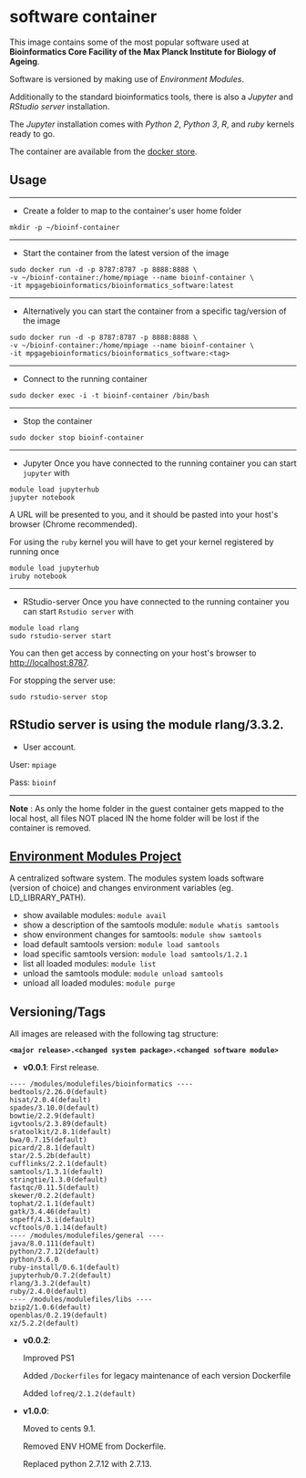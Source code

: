 # software container

This image contains some of the most popular software used at **Bioinformatics Core Facility of the Max Planck Institute for Biology of Ageing**.

Software is versioned by making use of *Environment Modules*.

Additionally to the standard bioinformatics tools, there is also a *Jupyter* and *RStudio server*  installation.  

The *Jupyter* installation comes with *Python 2*, *Python 3*, *R*, and *ruby* kernels ready to go.

The container are available from the [docker store](https://store.docker.com/community/images/mpgagebioinformatics/bioinformatics_software).

## Usage
----
* Create a folder to map to the container's user home folder
```
mkdir -p ~/bioinf-container
```
----
* Start the container from the latest version of the image
```
sudo docker run -d -p 8787:8787 -p 8888:8888 \
-v ~/bioinf-container:/home/mpiage --name bioinf-container \
-it mpgagebioinformatics/bioinformatics_software:latest
```
----
* Alternatively you can start the container from a specific tag/version of the image
```
sudo docker run -d -p 8787:8787 -p 8888:8888 \
-v ~/bioinf-container:/home/mpiage --name bioinf-container \
-it mpgagebioinformatics/bioinformatics_software:<tag>
```
----
* Connect to the running container
```
sudo docker exec -i -t bioinf-container /bin/bash
```
----
* Stop the container
```
sudo docker stop bioinf-container
```
----
* Jupyter
Once you have connected to the running container you can start `jupyter` with
```
module load jupyterhub
jupyter notebook
```
A URL will be presented to you, and it should be pasted into your host's browser (Chrome  recommended).

For using the `ruby` kernel you will have to get your kernel registered by running once 
```
module load jupyterhub
iruby notebook
```
----
* RStudio-server
Once you have connected to the running container you can start `Rstudio server` with
```
module load rlang
sudo rstudio-server start
```
You can then get access by connecting on your host's browser to [http://localhost:8787](http://localhost:8787).

For stopping the server use:
```
sudo rstudio-server stop
```
RStudio server is using the module rlang/3.3.2. 
----
* User account.

User: `mpiage`

Pass: `bioinf`

----
**Note** : As only the home folder in the guest container gets mapped to the local host, all files NOT placed IN the home folder will be lost if the container is removed.

## [Environment Modules Project](http://modules.sourceforge.net)
A centralized software system.
The modules system loads software (version of choice) and changes environment 
variables (eg. LD_LIBRARY_PATH).
* show available modules: 
`module avail`	
* show a description of the samtools module: 
`module whatis samtools` 
* show environment changes for samtools: 
`module show samtools`
* load default samtools version: 
`module load samtools`		
* load specific samtools version: 
`module load samtools/1.2.1`
* list all loaded modules: 
`module list`
* unload the samtools module: 
`module unload samtools`
* unload all loaded modules: 
`module purge`  

## Versioning/Tags

All images are released with the following tag structure:

**`<major release>.<changed system package>.<changed software module>`**

* **v0.0.1**: 
First release.
```
---- /modules/modulefiles/bioinformatics ----
bedtools/2.26.0(default)
hisat/2.0.4(default)
spades/3.10.0(default)
bowtie/2.2.9(default)
igvtools/2.3.89(default)
sratoolkit/2.8.1(default)
bwa/0.7.15(default)
picard/2.8.1(default)
star/2.5.2b(default)
cufflinks/2.2.1(default)
samtools/1.3.1(default)
stringtie/1.3.0(default)
fastqc/0.11.5(default)
skewer/0.2.2(default)
tophat/2.1.1(default)
gatk/3.4.46(default)
snpeff/4.3.i(default)
vcftools/0.1.14(default)
---- /modules/modulefiles/general ----
java/8.0.111(default)
python/2.7.12(default)
python/3.6.0
ruby-install/0.6.1(default)
jupyterhub/0.7.2(default)
rlang/3.3.2(default)
ruby/2.4.0(default)
---- /modules/modulefiles/libs ----
bzip2/1.0.6(default)
openblas/0.2.19(default) 
xz/5.2.2(default)
```

* **v0.0.2**:

  Improved PS1

  Added `/Dockerfiles` for legacy maintenance of each version Dockerfile

  Added `lofreq/2.1.2(default)`

* **v1.0.0**: 

  Moved to cents 9.1.

  Removed ENV HOME from Dockerfile.

  Replaced python 2.7.12 with 2.7.13.
